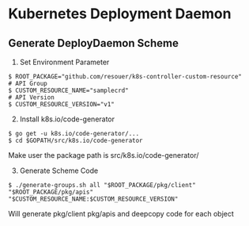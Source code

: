  # Kubernetes Deployment Daemon #

## Generate DeployDaemon Scheme

1. Set Environment Parameter
```
$ ROOT_PACKAGE="github.com/resouer/k8s-controller-custom-resource"
# API Group
$ CUSTOM_RESOURCE_NAME="samplecrd"
# API Version
$ CUSTOM_RESOURCE_VERSION="v1"
```

2. Install k8s.io/code-generator
```
$ go get -u k8s.io/code-generator/...
$ cd $GOPATH/src/k8s.io/code-generator
```
Make user the package path is src/k8s.io/code-generator/

3. Generate Scheme Code
```
$ ./generate-groups.sh all "$ROOT_PACKAGE/pkg/client" "$ROOT_PACKAGE/pkg/apis" "$CUSTOM_RESOURCE_NAME:$CUSTOM_RESOURCE_VERSION"
```
Will generate pkg/client pkg/apis and deepcopy code for each object